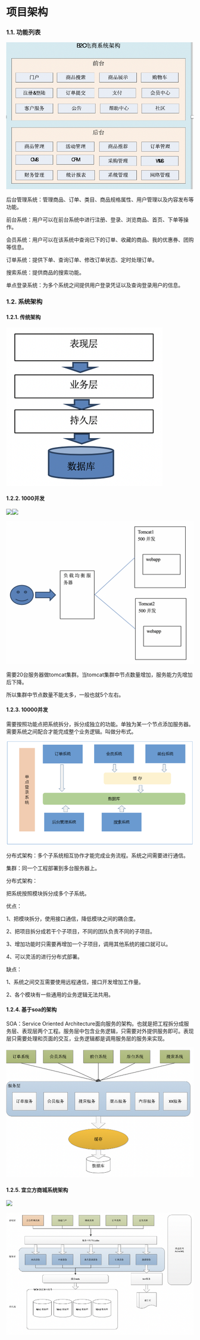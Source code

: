 # 项目架构

### 1.1. 功能列表

![](../.gitbook/assets/image%20%2888%29.png)

后台管理系统：管理商品、订单、类目、商品规格属性、用户管理以及内容发布等功能。

前台系统：用户可以在前台系统中进行注册、登录、浏览商品、首页、下单等操作。

会员系统：用户可以在该系统中查询已下的订单、收藏的商品、我的优惠券、团购等信息。

订单系统：提供下单、查询订单、修改订单状态、定时处理订单。

搜索系统：提供商品的搜索功能。

单点登录系统：为多个系统之间提供用户登录凭证以及查询登录用户的信息。  


### 1.2. 系统架构

#### 1.2.1.                  传统架构

![](../.gitbook/assets/image%20%28222%29.png)

#### 1.2.2.                  1000并发

![](file:////Users/wupan/Library/Group%20Containers/UBF8T346G9.Office/TemporaryItems/msohtmlclip/clip_image003.png)![](file:////Users/wupan/Library/Group%20Containers/UBF8T346G9.Office/TemporaryItems/msohtmlclip/clip_image004.png)  

![](../.gitbook/assets/image%20%2885%29.png)

需要20台服务器做tomcat集群。当tomcat集群中节点数量增加，服务能力先增加后下降。

所以集群中节点数量不能太多，一般也就5个左右。  


#### 1.2.3.                  10000并发

需要按照功能点把系统拆分，拆分成独立的功能。单独为某一个节点添加服务器。需要系统之间配合才能完成整个业务逻辑。叫做分布式。

![](../.gitbook/assets/image%20%28158%29.png)

分布式架构：多个子系统相互协作才能完成业务流程。系统之间需要进行通信。

集群：同一个工程部署到多台服务器上。

分布式架构：

把系统按照模块拆分成多个子系统。

优点：

1、把模块拆分，使用接口通信，降低模块之间的耦合度。

2、把项目拆分成若干个子项目，不同的团队负责不同的子项目。

3、增加功能时只需要再增加一个子项目，调用其他系统的接口就可以。

4、可以灵活的进行分布式部署。

缺点：

1、系统之间交互需要使用远程通信，接口开发增加工作量。

2、各个模块有一些通用的业务逻辑无法共用。

#### 1.2.4.                  基于soa的架构

SOA：Service Oriented Architecture面向服务的架构。也就是把工程拆分成服务层、表现层两个工程。服务层中包含业务逻辑，只需要对外提供服务即可。表现层只需要处理和页面的交互，业务逻辑都是调用服务层的服务来实现。

![](../.gitbook/assets/image%20%28211%29.png)

#### 1.2.5.                  宜立方商城系统架构

![](file:////Users/wupan/Library/Group%20Containers/UBF8T346G9.Office/TemporaryItems/msohtmlclip/clip_image009.png)

![](../.gitbook/assets/image%20%2887%29.png)

